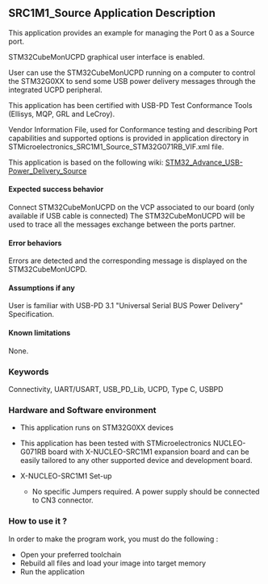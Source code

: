 
## <b>SRC1M1_Source Application Description</b>

This application provides an example for managing the Port 0 as a Source port.

STM32CubeMonUCPD graphical user interface is enabled.

User can use the STM32CubeMonUCPD running on a computer to control the STM32G0XX to send some USB power delivery messages through the integrated UCPD peripheral.

This application has been certified with USB-PD Test Conformance Tools (Ellisys, MQP, GRL and LeCroy).

Vendor Information File, used for Conformance testing and describing Port capabilities and supported options is provided in application directory in STMicroelectronics_SRC1M1_Source_STM32G071RB_VIF.xml file.

This application is based on the following wiki: [STM32_Advance_USB-Power_Delivery_Source](https://wiki.st.com/stm32mcu/wiki/STM32StepByStep:STM32_Advance_USB-Power_Delivery_Source)

####  <b>Expected success behavior</b>
Connect STM32CubeMonUCPD on the VCP associated to our board (only available if USB cable is connected)
The STM32CubeMonUCPD will be used to trace all the messages exchange between the ports partner.

#### <b>Error behaviors</b>
Errors are detected and the corresponding message is displayed on the STM32CubeMonUCPD.

#### <b>Assumptions if any</b>
User is familiar with USB-PD 3.1 "Universal Serial BUS Power Delivery" Specification.

#### <b>Known limitations</b>
None.

### <b>Keywords</b>

Connectivity, UART/USART, USB_PD_Lib, UCPD, Type C, USBPD

### <b>Hardware and Software environment</b>

  - This application runs on STM32G0XX devices
  - This application has been tested with STMicroelectronics NUCLEO-G071RB board with X-NUCLEO-SRC1M1 expansion board
    and can be easily tailored to any other supported device and development board.

- X-NUCLEO-SRC1M1 Set-up
    - No specific Jumpers required. A power supply should be connected to CN3 connector.
	
### <b>How to use it ?</b>

In order to make the program work, you must do the following :

 - Open your preferred toolchain
 - Rebuild all files and load your image into target memory
 - Run the application

